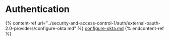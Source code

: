 # Authentication

{% content-ref url="../security-and-access-control-1/auth/external-oauth-2.0-providers/configure-okta.md" %}
[configure-okta.md](../security-and-access-control-1/auth/external-oauth-2.0-providers/configure-okta.md)
{% endcontent-ref %}
